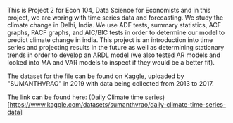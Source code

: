This is Project 2 for Econ 104, Data Science for Economists and in this project, we are woring with time series data and forecasting. We study the climate change in Delhi, India. We use ADF tests, summary statistics, ACF graphs, PACF graphs, and AIC/BIC tests in order to determine our model to predict climate change in india. This project is an introduction into time series and projecting results in the future as well as determining stationary trends in order to develop an ARDL model (we also tested AR models and looked into MA and VAR models to inspect if they would be a better fit).

The dataset for the file can be found on Kaggle, uploaded by "SUMANTHVRAO" in 2019 with data being collected from 2013 to 2017.

The link can be found here: (Daily Climate time series)[https://www.kaggle.com/datasets/sumanthvrao/daily-climate-time-series-data]

